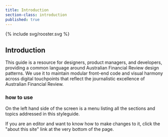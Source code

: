 ```yaml
---
title: Introduction
section-class: introduction
published: true
---
```


{% include svg/rooster.svg %}

## Introduction

This guide is a resource for designers, product managers, and developers, providing a common language around Australian Financial Review design patterns. We use it to maintain modular front-end code and visual harmony across digital touchpoints that reflect the journalistic excellence of Australian Financial Review.

### how to use

On the left hand side of the screen is a menu listing all the sections and topics addressed in this styleguide. 

If you are an editor and want to know how to make changes to it, click the "about this site" link at the very bottom of the page.

